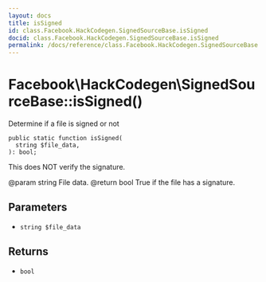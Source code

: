 ```yaml
---
layout: docs
title: isSigned
id: class.Facebook.HackCodegen.SignedSourceBase.isSigned
docid: class.Facebook.HackCodegen.SignedSourceBase.isSigned
permalink: /docs/reference/class.Facebook.HackCodegen.SignedSourceBase.isSigned.md
---
```

# Facebook\\HackCodegen\\SignedSourceBase::isSigned()




Determine if a file is signed or not




``` Hack
public static function isSigned(
  string $file_data,
): bool;
```




This does NOT verify the signature.




@param  string  File data.
@return bool    True if the file has a signature.




## Parameters




- ` string $file_data `




## Returns




+ ` bool `